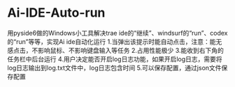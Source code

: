 # Ai-IDE-Auto-run
用pyside6做的Windows小工具解决trae ide的“继续”、windsurf的“run”、codex的“run”等等，实现Ai ide自动化运行
1.当弹出该提示时能自动点击，注意：能无感点击，不影响鼠标、不影响键盘输入等任务
2.占用性能极少
3.能收到右下角的任务栏中后台运行
4.用户决定能否开启log日志功能，如果开启log日志，需要将log日志输出到log.txt文件中，log日志包含时间
5.可以保存配置，通过json文件保存配置

